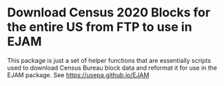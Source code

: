 Download Census 2020 Blocks for the entire US from FTP to use in EJAM
================

This package is just a set of helper functions that are essentially scripts
used to download Census Bureau block data and reformat it for use in the EJAM
package. See https://usepa.github.io/EJAM
